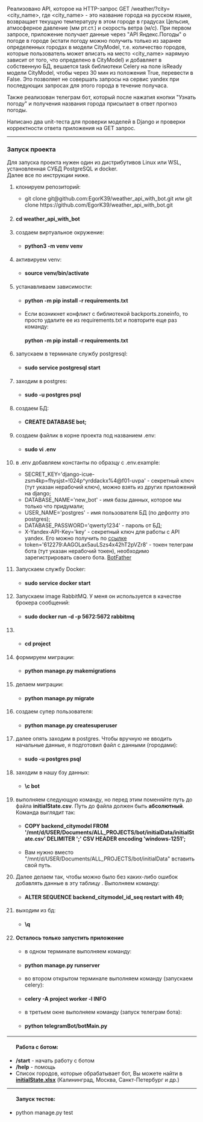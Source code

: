 Реализовано API, которое на HTTP-запрос GET /weather/?city=<city_name>, где 
<city_name> - это название города на русском языке, возвращает текущую 
температуру в этом городе в градусах Цельсия, атмосферное давление (мм рт.ст.) и
скорость ветра (м/с). При первом запросе, приложение получает данные через "API Яндекс.Погоды" 
о погоде в городе (кстати погоду можно получить только из заранее определенных городах
в модели CityModel, т.е. количество городов, которые пользователь может вписать на место <city_name>
нарямую зависит от того, что определено в CityModel) и добавляет в собственную БД, вешается task библиотеки 
Celery на поле isReady модели  CityModel, чтобы через 30 мин из положения True, перевести в False. 
Это позволяет не совершать запросы на сервис yandex при последующих запросах для этого города в течение получаса.


Также реализован телеграм бот, который после нажатия кнопки "Узнать погоду" и получения названия города
присылает в ответ прогноз погоды.

Написано два unit-теста для проверки моделей в Django и проверки корректности ответа приложения на GET запрос.
<hr>
<h3>Запуск проекта</h3>
Для запуска проекта нужен один из дистрибутивов Linux или WSL, установленная СУБД PostgreSQL и docker.<br>
Далее все по инструкции ниже.

<ol>
  <li>
    <p>клонируем репозиторий:</p>
      <ul>
          <li>git clone git@github.com:EgorK39/weather_api_with_bot.git или git clone https://github.com/EgorK39/weather_api_with_bot.git</li>
      </ul>
  </li>
  <li>
    <h4>cd weather_api_with_bot</h4>
  </li>
  <li>
    <p>создаем виртуальное окружение:</p>
    <ul>
      <li><h4>python3 -m venv venv</h4></li>
    </ul>
  </li>
  <li>
    <p>активируем venv:</p>
    <ul>
      <li><h4>source venv/bin/activate</h4></li>
    </ul>
  </li>
  <li>
    <p>устанавливаем зависимости:</p>
    <ul>
      <li><h4>python -m pip install -r requirements.txt</h4></li>
      <li>Если возникнет конфликт с библиотекой backports.zoneinfo, то просто удалите ее из requirements.txt и повторите еще раз 
команду: <h4>python -m pip install -r requirements.txt</h4></li>
    </ul>
  </li>
  <li>
    <p>запускаем в терминале службу postgresql:</p>
    <ul>
      <li><h4>sudo service postgresql start</h4></li>
    </ul>
  </li>
  <li>
    <p>заходим в postgres:</p>
    <ul>
      <li><h4>sudo -u postgres psql</h4></li>
    </ul>
  </li>
  <li>
    <p>создаем БД:</p>
    <ul>
      <li><h4>CREATE DATABASE bot;</h4></li>
    </ul>
  </li>
  <li>
    <p>cоздаем файлик в корне проекта под названием .env:</p>
    <ul>
      <li><h4>sudo vi .env</h4></li>
    </ul>
  </li>
  <li>
    <p>в .env добавляем константы по образцу с .env.example:</p>
    <ul>
      <li>SECRET_KEY='django-icue-zsm4kp=fhysjst=!024p^yrddackx%4@f01-uvpa' - секретный ключ (тут указан нерабочий ключ), можно взять из других приложений на django;</li>
      <li>DATABASE_NAME='new_bot' - имя базы данных, которое мы только что придумали;</li>
      <li>USER_NAME='postgres' - имя пользователя БД (по дефолту это postgres);</li>
      <li>DATABASE_PASSWORD='qwerty1234' - пароль от БД;</li>
      <li>X-Yandex-API-Key='key' - секретный ключ для работы с API yandex. Его можно получить по <a href="https://yandex.ru/dev/weather/doc/dg/concepts/forecast-info.html">ссылке</a></li>
      <li>token='612279:AAGOLax5auLSzs4x42hT2pVZr8' - токен телеграм бота (тут указан нерабочий токен), необходимо зарегистрировать своего бота.
      <a href="https://t.me/BotFather">BotFather</a></li>
    </ul>
  </li>
   <li>
     <p>Запускаем службу Docker:</p>
    <ul>
      <li><h4>sudo service docker start</h4></li>
    </ul>
  </li>
  <li>
    <p>Запускаем image RabbitMQ. У меня он используется в качестве брокера сообщений:</p>
    <ul>
      <li><h4>sudo docker run -d -p 5672:5672 rabbitmq</h4></li>
    </ul>
  </li>
  <li>
    <ul>
      <li><h4>cd project</h4></li>
    </ul>
  </li>
  <li>
    <p>формируем  миграции:</p>
    <ul>
      <li><h4>python manage.py makemigrations</h4></li>
    </ul>
  </li>
  <li>
    <p>делаем миграции:</p>
    <ul>
      <li><h4>python manage.py migrate</h4></li>
    </ul>
  </li>
  <li>
    <p>создаем супер пользователя:</p>
    <ul>
      <li><h4>python manage.py createsuperuser</h4></li>
    </ul>
  </li>
  <li>
    <p>далее опять заходим в postgres. Чтобы вручную не вводить начальные данные, я подготовил файл с данными (городами):</p>
    <ul>
      <li><h4>sudo -u postgres psql</h4></li>
    </ul>
  </li>
  <li>
    <p>заходим в нашу бзу данных:</p>
    <ul>
      <li><h4>\c bot</h4></li>
    </ul>
  </li>
  <li>
    <p>выполняем следующую команду, но перед этим поменяйте путь до файла <b>initialState.csv</b>. Путь до файла должен быть <b>абсолютный</b>.
Команда выглядит так:</p>
    <ul>
      <li><h4>COPY backend_citymodel FROM '/mnt/d/USER/Documents/ALL_PROJECTS/bot/initialData/initialState.csv' DELIMITER ';' CSV HEADER encoding 'windows-1251';</h4></li>
      <li>Вам нужно вместо "/mnt/d/USER/Documents/ALL_PROJECTS/bot/initialData" вставить свой путь.</li>
    </ul>
  </li>
  <li>
    <p>Далее делаем так, чтобы можно было без каких-либо ошибок добавлять данные в эту таблицу . Выполняем команду:</p>
    <ul>
      <li><h4>ALTER SEQUENCE backend_citymodel_id_seq restart with 49;</h4></li>
    </ul>
  </li>
   <li>
     <p>выходим из бд:</p>
    <ul>
      <li><h4>\q</h4></li>
    </ul>
  </li>
  <li>
    <h4>Осталось только запустить приложение</h4>
    <ul>
      <li>в одном терминале выполняем команду:</li>
      <li><h4>python manage.py runserver</h4></li>
    </ul>
    <ul>
      <li>во втором открытом терминале выполняем команду (запускаем celery):</li>
      <li><h4>celery -A project worker -l INFO</h4></li>
    </ul>
    <ul>
      <li>в третьем окне выполняем команду (запуск телеграм бота):</li>
      <li><h4>python telegramBot/botMain.py</h4></li>
    </ul>
  </li>
</ol>
<hr>
<ul>
  <h4>Работа с ботом:</h4>
  <li><b>/start</b> - начать работу с ботом</li>
  <li><b>/help</b> - помощь</li>
  <li>Список городов, которые обрабатывает бот, Вы можете найти в <b><a href="https://github.com/EgorK39/weather_api_with_bot/blob/main/initialData/initialState.xlsx">initialState.xlsx</a></b> (Калининград, Москва, Санкт-Петербург и др.)</li>
</ul>
<hr>
<ul>
  <h4>Запуск тестов:</h4>
  <li>python manage.py test</li>
</ul>
